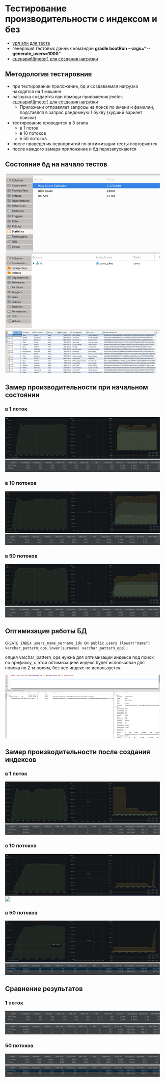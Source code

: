 # Тестирование производительности с индексом и без

* [урл апи для теста](http://localhost:8080/swagger-ui/index.html#/user/userSearchGet)
* генерация тестовых данных командой __gradle bootRun --args="--generate_users=1000"__
* [сценарий(jmeter) для создания нагрузки](search_dos.jmx)

## Методология тестировния

* при тестировании приложение, бд и создаваемая нагрузка находятся на 1 машине
* нагрузка создается при помощи приложения jmeter. [сценарий(jmeter) для создания нагрузки](search_dos.jmx)
    * Приложени отправляет запросы на поиск по имени и фамилии, подставляя в запрос рандомную 1 букву (худший вариант
      поиска)
* тестирование проводится в 3 этапа
    * в 1 поток
    * в 10 потоков
    * в 50 потоков
* после проведения пероприятий по оптимизации тесты повторяются
* после каждого замера приложение и бд перезапускаются

## Состояние бд на начало тестов

![статистика таблицы до начала работ](./db_stats_before.png "статистика таблицы до начала работ")
![индексы до начала работ](./db_index_before.png "индексы таблицы до начала работ")
![пример тестовых данных](./db_data_before.png "пример тестовых данных")

## Замер производительности при начальном состоянии

### в 1 поток

![](./graph_1_before.png)
![](./aggregate_1_before.png)

### в 10 потоков

![](./graph_10_before.png)
![](./aggregate_10_before.png)

### в 50 потоков

![](./graph_50_before.png)
![](./aggregate_50_before.png)

## Оптимизация работы БД

```postgresql
CREATE INDEX users_name_surname_idx ON public.users (lower("name") varchar_pattern_ops,lower(surname) varchar_pattern_ops);
```

опция varchar_pattern_ops нужна для оптимизации индекса под поиск по префиксу, с этой оптимизацией индекс будет
использован для поиска по 2-м полям, без нее индекс не используется.

![](./explain_after.png)

## Замер производительности после создания индексов

### в 1 поток

![](./graph_1_after.png)
![](./aggregate_1_after.png)

### в 10 потоков

![](./graph_10_after.png)
![](./aggregate_10_after.png)

### в 50 потоков

![](./graph_50_after.png)
![](./aggregate_50_after.png)

## Сравнение результатов

### 1 поток

![](./aggregate_1_before.png)
![](./aggregate_1_after.png)

### 50 потоков

![](./aggregate_50_before.png)
![](./aggregate_50_after.png)

